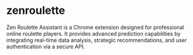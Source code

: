 # zenroulette
Zen Roulette Assistant is a Chrome extension designed for professional online roulette players. It provides advanced prediction capabilities by integrating real-time data analysis, strategic recommendations, and user authentication via a secure API.
